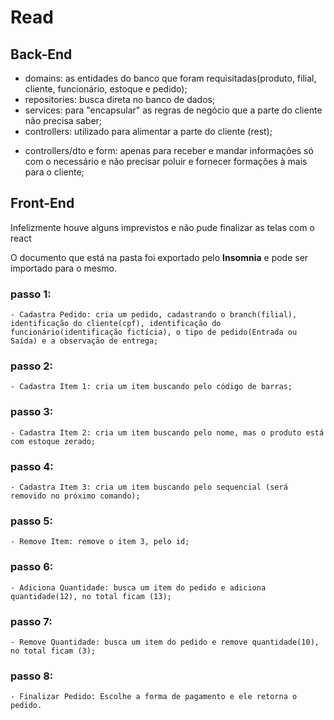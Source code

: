 # Read

## Back-End
  - domains: as entidades do banco que foram requisitadas(produto, filial, cliente, funcionário, estoque e pedido);
  - repositories: busca direta no banco de dados;
  - services: para "encapsular" as regras de negócio que a parte do cliente não precisa saber;
  - controllers: utilizado para alimentar a parte do cliente (rest);
  * controllers/dto e form: apenas para receber e mandar informações só com o necessário e não precisar poluir e fornecer formações à mais para o cliente;

## Front-End
Infelizmente houve alguns imprevistos e não pude finalizar as telas com o react

O documento que está na pasta foi exportado pelo **Insomnia** e pode ser importado para o mesmo.

### passo 1:
	- Cadastra Pedido: cria um pedido, cadastrando o branch(filial), identificação do cliente(cpf), identificação do funcionário(identificação fictícia), o tipo de pedido(Entrada ou Saída) e a observação de entrega;
### passo 2: 
	- Cadastra Item 1: cria um item buscando pelo código de barras;
### passo 3:
	- Cadastra Item 2: cria um item buscando pelo nome, mas o produto está com estoque zerado;
### passo 4:
	- Cadastra Item 3: cria um item buscando pelo sequencial (será removido no próximo comando);
### passo 5:
	- Remove Item: remove o item 3, pelo id;
### passo 6:
	- Adiciona Quantidade: busca um item do pedido e adiciona quantidade(12), no total ficam (13);
### passo 7:
	- Remove Quantidade: busca um item do pedido e remove quantidade(10), no total ficam (3);
### passo 8:
	- Finalizar Pedido: Escolhe a forma de pagamento e ele retorna o pedido.